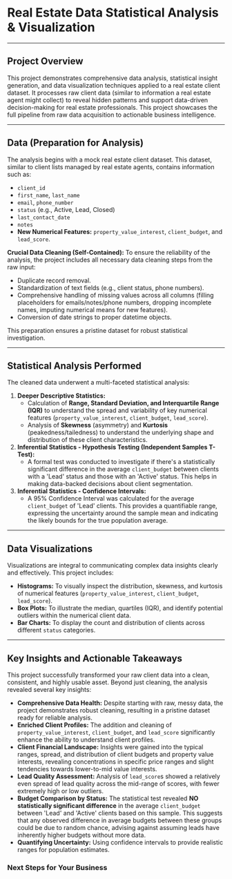 # Real Estate Data Statistical Analysis & Visualization

---

## Project Overview

This project demonstrates comprehensive data analysis, statistical insight generation, and data visualization techniques applied to a real estate client dataset. It processes raw client data (similar to information a real estate agent might collect) to reveal hidden patterns and support data-driven decision-making for real estate professionals. This project showcases the full pipeline from raw data acquisition to actionable business intelligence.

---

## Data (Preparation for Analysis)

The analysis begins with a mock real estate client dataset. This dataset, similar to client lists managed by real estate agents, contains information such as:

* `client_id`
* `first_name`, `last_name`
* `email`, `phone_number`
* `status` (e.g., Active, Lead, Closed)
* `last_contact_date`
* `notes`
* **New Numerical Features:** `property_value_interest`, `client_budget`, and `lead_score`.

**Crucial Data Cleaning (Self-Contained):**
To ensure the reliability of the analysis, the project includes all necessary data cleaning steps from the raw input:
* Duplicate record removal.
* Standardization of text fields (e.g., client status, phone numbers).
* Comprehensive handling of missing values across all columns (filling placeholders for emails/notes/phone numbers, dropping incomplete names, imputing numerical means for new features).
* Conversion of date strings to proper datetime objects.

This preparation ensures a pristine dataset for robust statistical investigation.

---

## Statistical Analysis Performed

The cleaned data underwent a multi-faceted statistical analysis:

1.  **Deeper Descriptive Statistics:**
    * Calculation of **Range, Standard Deviation, and Interquartile Range (IQR)** to understand the spread and variability of key numerical features (`property_value_interest`, `client_budget`, `lead_score`).
    * Analysis of **Skewness** (asymmetry) and **Kurtosis** (peakedness/tailedness) to understand the underlying shape and distribution of these client characteristics.
2.  **Inferential Statistics - Hypothesis Testing (Independent Samples T-Test):**
    * A formal test was conducted to investigate if there's a statistically significant difference in the average `client_budget` between clients with a 'Lead' status and those with an 'Active' status. This helps in making data-backed decisions about client segmentation.
3.  **Inferential Statistics - Confidence Intervals:**
    * A 95% Confidence Interval was calculated for the average `client_budget` of 'Lead' clients. This provides a quantifiable range, expressing the uncertainty around the sample mean and indicating the likely bounds for the true population average.

---

## Data Visualizations

Visualizations are integral to communicating complex data insights clearly and effectively. This project includes:

* **Histograms:** To visually inspect the distribution, skewness, and kurtosis of numerical features (`property_value_interest`, `client_budget`, `lead_score`).
* **Box Plots:** To illustrate the median, quartiles (IQR), and identify potential outliers within the numerical client data.
* **Bar Charts:** To display the count and distribution of clients across different `status` categories.

---

## Key Insights and Actionable Takeaways

This project successfully transformed your raw client data into a clean, consistent, and highly usable asset. Beyond just cleaning, the analysis revealed several key insights:

* **Comprehensive Data Health:** Despite starting with raw, messy data, the project demonstrates robust cleaning, resulting in a pristine dataset ready for reliable analysis.
* **Enriched Client Profiles:** The addition and cleaning of `property_value_interest`, `client_budget`, and `lead_score` significantly enhance the ability to understand client profiles.
* **Client Financial Landscape:** Insights were gained into the typical ranges, spread, and distribution of client budgets and property value interests, revealing concentrations in specific price ranges and slight tendencies towards lower-to-mid value interests.
* **Lead Quality Assessment:** Analysis of `lead_score`s showed a relatively even spread of lead quality across the mid-range of scores, with fewer extremely high or low outliers.
* **Budget Comparison by Status:** The statistical test revealed **NO statistically significant difference** in the average `client_budget` between 'Lead' and 'Active' clients based on this sample. This suggests that any observed difference in average budgets between these groups could be due to random chance, advising against assuming leads have inherently higher budgets without more data.
* **Quantifying Uncertainty:** Using confidence intervals to provide realistic ranges for population estimates.

### Next Steps for Your Business